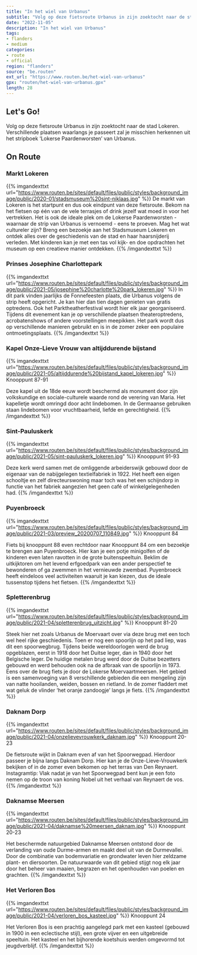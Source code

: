 ```yaml
---
title: "In het wiel van Urbanus"
subtitle: "Volg op deze fietsroute Urbanus in zijn zoektocht naar de stad Lokeren"
date: "2022-11-05"
description: "In het wiel van Urbanus"
tags:
- flanders
- medium
categories:
- route
- official
region: "flanders"
source: "be.routen"
ext_url: "https://www.routen.be/het-wiel-van-urbanus"
gpx: "routen/het-wiel-van-urbanus.gpx"
length: 28
---
```


## Let's Go!

Volg op deze fietsroute Urbanus in zijn zoektocht naar de stad Lokeren. Verschillende plaatsen waarlangs je passeert zal je misschien herkennen uit het stripboek ‘Lokerse Paardenworsten’ van Urbanus.

## On Route

### Markt Lokeren

{{% imgandexttxt url="https://www.routen.be/sites/default/files/public/styles/background_image/public/2020-01/stadsmuseum%20sint-niklaas.jpg" %}}
De markt van Lokeren is het startpunt en dus ook eindpunt van deze fietsroute. Bekom na het fietsen op één van de vele terrasjes of drink jezelf wat moed in voor het vertrekken. Het is ook de ideale plek om de Lokerse Paardenworsten - waarnaar de strip van Urbanus is vernoemd - eens te proeven. Mag het wat cultureler zijn? Breng een bezoekje aan het Stadsmuseum Lokeren en ontdek alles over de geschiedenis van de stad en haar haarsnijderij verleden. Met kinderen kan je met een tas vol kijk- en doe opdrachten het museum op een creatieve manier ontdekken.
{{% /imgandexttxt %}}

### Prinses Josephine Charlottepark

{{% imgandexttxt url="https://www.routen.be/sites/default/files/public/styles/background_image/public/2021-05/josephine%20charlotte%20park_lokeren.jpg" %}}
In dit park vinden jaarlijks de Fonnefeesten plaats, die Urbanus volgens de strip heeft opgericht. Je kan hier dan tien dagen genieten van gratis optredens. Ook het Parktheatherfestival wordt hier elk jaar georganiseerd. Tijdens dit evenement kan je op verschillende plaatsen theateroptredens, acrobatenshows of andere voorstellingen meepikken. Het park wordt dus op verschillende manieren gebruikt en is in de zomer zeker een populaire ontmoetingsplaats.
{{% /imgandexttxt %}}

### Kapel Onze-Lieve Vrouw van altijddurende bijstand 

{{% imgandexttxt url="https://www.routen.be/sites/default/files/public/styles/background_image/public/2021-05/altijddurende%20bijstand_kapel_lokeren.jpg" %}}
Knooppunt 87-91

Deze kapel uit de 18de eeuw wordt beschermd als monument door zijn volkskundige en sociale-culturele waarde rond de verering van Maria. Het kapelletje wordt omringd door acht lindebomen. In de Germaanse gebruiken staan lindebomen voor vruchtbaarheid, liefde en gerechtigheid.
{{% /imgandexttxt %}}

### Sint-Pauluskerk 

{{% imgandexttxt url="https://www.routen.be/sites/default/files/public/styles/background_image/public/2021-05/sint-pauluskerk_lokeren.jpg" %}}
Knooppunt 91-93

Deze kerk werd samen met de omliggende arbeiderswijk gebouwd door de eigenaar van de nabijgelegen textielfabriek in 1922. Het heeft een eigen schooltje en zelf directeurswoning maar toch was het een schijndorp in functie van het fabriek aangezien het geen café of winkelgelegenheden had.
{{% /imgandexttxt %}}

### Puyenbroeck

{{% imgandexttxt url="https://www.routen.be/sites/default/files/public/styles/background_image/public/2021-03/preview_20200707_110849.jpg" %}}
Knooppunt 84

Fiets bij knooppunt 88 even rechtdoor naar Knooppunt 84 om een bezoekje te brengen aan Puyenbroeck. Hier kan je een potje minigolfen of de kinderen even laten ravotten in de grote buitenspeeltuin. Beklim de uitkijktoren om het levend erfgoedpark van een ander perspectief te bewonderen of ga zwemmen in het vernieuwde zwembad. Puyenbroeck heeft eindeloos veel activiteiten waaruit je kan kiezen, dus de ideale tussenstop tijdens het fietsen.
{{% /imgandexttxt %}}

### Spletterenbrug

{{% imgandexttxt url="https://www.routen.be/sites/default/files/public/styles/background_image/public/2021-04/spletterenbrug_uitzicht.jpg" %}}
Knooppunt 81-20

Steek hier net zoals Urbanus de Moervaart over via deze brug met een toch wel heel rijke geschiedenis. Toen er nog een spoorlijn op het pad liep, was dit een spoorwegbrug. Tijdens beide wereldoorlogen werd de brug opgeblazen, eerst in 1918 door het Duitse leger, dan in 1940 door het Belgische leger. De huidige metalen brug werd door de Duitse bezetters gebouwd en werd behouden ook na de afbraak van de spoorlijn in 1973. Eens over de brug fiets je door de Lokerse Moervaartmeersen. Het gebied is een samenvoeging van 8 verschillende gebieden die een mengeling zijn van natte hooilanden, weiden, bossen en rietland. In de zomer fladdert met wat geluk de vlinder ‘het oranje zandoogje’ langs je fiets.
{{% /imgandexttxt %}}

### Daknam Dorp 

{{% imgandexttxt url="https://www.routen.be/sites/default/files/public/styles/background_image/public/2021-04/onzelievevrouwkerk_daknam.jpg" %}}
Knooppunt 20-23

De fietsroute wijkt in Daknam even af van het Spoorwegpad. Hierdoor passeer je bijna langs Daknam Dorp. Hier kan je de Onze-Lieve-Vrouwkerk bekijken of in de zomer even bekomen op het terras van Den Reynaert. Instagramtip: Vlak nadat je van het Spoorwegpad bent kun je een foto nemen op de troon van koning Nobel uit het verhaal van Reynaert de vos.
{{% /imgandexttxt %}}

### Daknamse Meersen 

{{% imgandexttxt url="https://www.routen.be/sites/default/files/public/styles/background_image/public/2021-04/daknamse%20meersen_daknam.jpg" %}}
Knooppunt 20-23

Het beschermde natuurgebied Daknamse Meersen ontstond door de verlanding van oude Durme-armen en maakt deel uit van de Durmevallei. Door de combinatie van bodemvariatie en grondwater leven hier zeldzame plant- en diersoorten. De natuurwaarde van dit gebied stijgt nog elk jaar door het beheer van maaien, begrazen en het openhouden van poelen en grachten.
{{% /imgandexttxt %}}

### Het Verloren Bos 

{{% imgandexttxt url="https://www.routen.be/sites/default/files/public/styles/background_image/public/2021-04/verloren_bos_kasteel.jpg" %}}
Knooppunt 24

Het Verloren Bos is een prachtig aangelegd park met een kasteel (gebouwd in 1900 in een eclectische stijl), een grote vijver en een uitgebreide speeltuin. Het kasteel en het bijhorende koetshuis werden omgevormd tot jeugdverblijf.
{{% /imgandexttxt %}}


